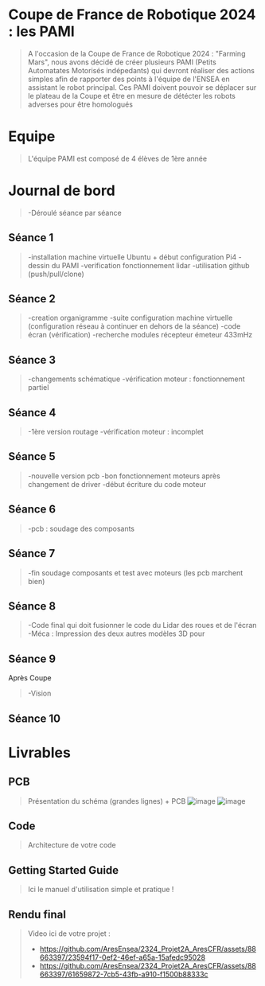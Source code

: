 # Coupe de France de Robotique 2024 : les PAMI
> A l'occasion de la Coupe de France de Robotique 2024 : "Farming Mars", nous avons décidé de créer plusieurs PAMI (Petits Automatates Motorisés indépedants) qui devront réaliser des actions simples afin de rapporter des points à l'équipe de l'ENSEA  en assistant le robot principal. Ces PAMI doivent pouvoir se déplacer sur le plateau de la Coupe et être en mesure de détécter les robots adverses pour être homologués 

# Equipe
> L'équipe PAMI est composé de 4 élèves de 1ère année 

# Journal de bord
>-Déroulé séance par séance

## Séance 1
>-installation machine virtuelle Ubuntu + début configuration Pi4
>-dessin du PAMI
>-verification fonctionnement lidar
>-utilisation github (push/pull/clone)

## Séance 2
>-creation organigramme
>-suite configuration machine virtuelle (configuration réseau à continuer en dehors de la séance)
>-code écran (vérification)
>-recherche modules récepteur émeteur 433mHz

## Séance 3
>-changements schématique
>-vérification moteur : fonctionnement partiel

## Séance 4
>-1ère version routage
>-vérification moteur : incomplet

## Séance 5
>-nouvelle version pcb
>-bon fonctionnement moteurs après changement de driver 
>-début écriture du code moteur

## Séance 6
>-pcb : soudage des composants

## Séance 7
>-fin soudage composants et test avec moteurs (les pcb marchent bien)

## Séance 8
>-Code final qui doit fusionner le code du Lidar des roues et de l'écran
>-Méca : Impression des deux autres modèles 3D pour

## Séance 9
Après Coupe
>-Vision

## Séance 10

# Livrables
## PCB
> Présentation du schéma (grandes lignes) + PCB
![image](https://github.com/AresEnsea/2324_Projet2A_AresCFR/assets/88663397/359529a3-b0eb-448c-b854-ca4c4fa7e357)
![image](https://github.com/AresEnsea/2324_Projet2A_AresCFR/assets/88663397/d61f68f4-0344-420d-ba32-260c9ede2a29)

## Code
> Architecture de votre code

## Getting Started Guide
> Ici le manuel d'utilisation simple et pratique !

## Rendu final
>Video ici de votre projet :
> - https://github.com/AresEnsea/2324_Projet2A_AresCFR/assets/88663397/23594f17-0ef2-46ef-a65a-15afedc95028
> - https://github.com/AresEnsea/2324_Projet2A_AresCFR/assets/88663397/61659872-7cb5-43fb-a910-f1500b88333c


